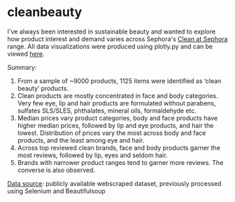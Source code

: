 # cleanbeauty

I've always been interested in sustainable beauty and wanted to explore how product interest and demand varies across Sephora's [Clean at Sephora](https://www.sephorastands.com/sustainability/) range. All data visualizations were produced using plotly.py and can be viewed [here](/output).

Summary:

1. From a sample of ~9000 products, 1125 items were identified as ‘clean beauty’ products. 
2. Clean products are mostly concentrated in face and body categories. Very few eye, lip and hair products are formulated without parabens, sulfates SLS/SLES, phthalates, mineral oils, formaldehyde etc. 
3. Median prices vary product categories, body and face products have higher median prices, followed by lip and eye products, and hair the lowest. Distribution of prices vary the most across body and face products, and the least among eye and hair.
4. Across top reviewed clean brands, face and body products garner the most reviews, followed by lip, eyes and seldom hair. 
5. Brands with narrower product ranges tend to garner more reviews. The converse is also observed.


[Data source](https://www.kaggle.com/raghadalharbi/all-products-available-on-sephora-website/version/1): publicly available webscraped dataset, previously processed using Selenium and Beautifulsoup
